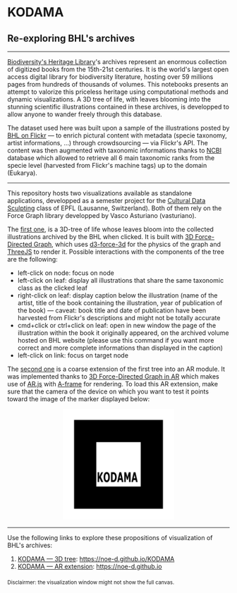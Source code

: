 # KODAMA
## Re-exploring BHL's archives
---

[Biodiversity's Heritage Library](https://www.biodiversitylibrary.org)'s archives represent an enormous collection of digitized books from the 15th-21st centuries. It is the world's largest open access digital library for biodiversity literature, hosting over 59 millions pages from hundreds of thousands of volumes.
This notebooks presents an attempt to valorize this priceless heritage using computational methods and dynamic visualizations. A 3D tree of life, with leaves blooming into the stunning scientific illustrations contained in these archives, is developped to allow anyone to wander freely through this database.

The dataset used here was built upon a sample of the illustrations posted by [BHL on Flickr](https://www.flickr.com/people/biodivlibrary/) — to enrich pictural content with metadata (specie taxonomy, artist informations, ...) through crowdsourcing — via Flickr's API. The content was then augmented with taxonomic informations thanks to [NCBI](https://www.ncbi.nlm.nih.gov) database which allowed to retrieve all 6 main taxonomic ranks from the specie level (harvested from Flickr's machine tags) up to the domain (Eukarya).

---

This repository hosts two visualizations available as standalone applications, developped as a semester project for the [Cultural Data Sculpting](https://edu.epfl.ch/coursebook/en/cultural-data-sculpting-DH-404) class of EPFL (Lausanne, Switzerland). Both of them rely on the Force Graph library developped by Vasco Asturiano (vasturiano).

The [first one](https://noe-d.github.io/KODAMA), is a 3D-tree of life whose leaves bloom into the collected illustrations archived by the BHL when clicked. It is built with [3D Force-Directed Graph](https://github.com/vasturiano/3d-force-graph), which uses [d3-force-3d](https://github.com/vasturiano/d3-force-3d) for the physics of the graph and [ThreeJS](https://github.com/mrdoob/three.js/) to render it.
Possible interactions with the components of the tree are the following:
- left-click on node: focus on node
- left-click on leaf: display all illustrations that share the same taxonomic class as the clicked leaf
- right-click on leaf: display caption below the illustration (name of the artist, title of the book containing the illustration, year of publication of the book) — caveat: book title and date of publication have been harvested from Flickr's descriptions and might not be totally accurate
- cmd+click or ctrl+click on leaf: open in new window the page of the illustration within the book it originally appeared, on the archived volume hosted on BHL website (please use this command if you want more correct and more complete informations than displayed in the caption)
- left-click on link: focus on target node

The [second one](https://noe-d.github.io) is a coarse extension of the first tree into an AR module. It was implemented thanks to [3D Force-Directed Graph in AR](https://github.com/vasturiano/3d-force-graph-ar) which makes use of [AR.js](https://github.com/jeromeetienne/AR.js) with [A-frame](https://aframe.io) for rendering. To load this AR extension, make sure that the camera of the device on which you want to test it points toward the image of the marker displayed below:

<p align="center">
  <a href=""><img width="50%" src="pattern_kodama.png"></a>
</p>

---

Use the following links to explore these propositions of visualization of BHL's archives:
1. [KODAMA — 3D tree](https://noe-d.github.io/KODAMA): https://noe-d.github.io/KODAMA
2. [KODAMA — AR extension](https://noe-d.github.io): https://noe-d.github.io

<sub>Disclairmer: the visualization window might not show the full canvas.
